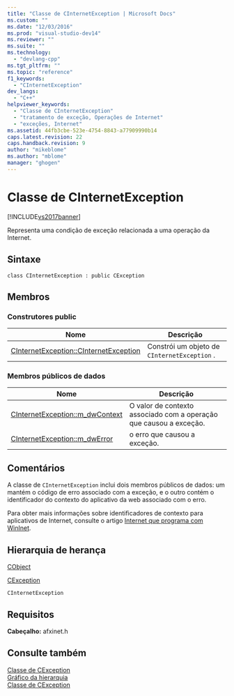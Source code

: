 ```yaml
---
title: "Classe de CInternetException | Microsoft Docs"
ms.custom: ""
ms.date: "12/03/2016"
ms.prod: "visual-studio-dev14"
ms.reviewer: ""
ms.suite: ""
ms.technology: 
  - "devlang-cpp"
ms.tgt_pltfrm: ""
ms.topic: "reference"
f1_keywords: 
  - "CInternetException"
dev_langs: 
  - "C++"
helpviewer_keywords: 
  - "Classe de CInternetException"
  - "tratamento de exceção, Operações de Internet"
  - "exceções, Internet"
ms.assetid: 44fb3cbe-523e-4754-8843-a77909990b14
caps.latest.revision: 22
caps.handback.revision: 9
author: "mikeblome"
ms.author: "mblome"
manager: "ghogen"
---
```

# Classe de CInternetException
[!INCLUDE[vs2017banner](../../assembler/inline/includes/vs2017banner.md)]

Representa uma condição de exceção relacionada a uma operação da Internet.  
  
## Sintaxe  
  
```  
class CInternetException : public CException  
```  
  
## Membros  
  
### Construtores public  
  
|Nome|Descrição|  
|----------|---------------|  
|[CInternetException::CInternetException](../Topic/CInternetException::CInternetException.md)|Constrói um objeto de `CInternetException` .|  
  
### Membros públicos de dados  
  
|Nome|Descrição|  
|----------|---------------|  
|[CInternetException::m\_dwContext](../Topic/CInternetException::m_dwContext.md)|O valor de contexto associado com a operação que causou a exceção.|  
|[CInternetException::m\_dwError](../Topic/CInternetException::m_dwError.md)|o erro que causou a exceção.|  
  
## Comentários  
 A classe de `CInternetException` inclui dois membros públicos de dados: um mantém o código de erro associado com a exceção, e o outro contém o identificador do contexto do aplicativo da web associado com o erro.  
  
 Para obter mais informações sobre identificadores de contexto para aplicativos de Internet, consulte o artigo [Internet que programa com WinInet](../../mfc/win32-internet-extensions-wininet.md).  
  
## Hierarquia de herança  
 [CObject](../Topic/CObject%20Class.md)  
  
 [CException](../../mfc/reference/cexception-class.md)  
  
 `CInternetException`  
  
## Requisitos  
 **Cabeçalho:** afxinet.h  
  
## Consulte também  
 [Classe de CException](../../mfc/reference/cexception-class.md)   
 [Gráfico da hierarquia](../../mfc/hierarchy-chart.md)   
 [Classe de CException](../../mfc/reference/cexception-class.md)
